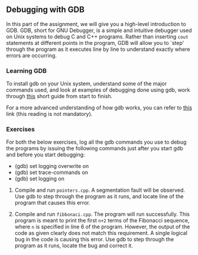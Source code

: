 ## Debugging with GDB

In this part of the assignment, we will give you a high-level introduction to GDB. GDB, short for GNU Debugger, is a simple and intuitive debugger used on Unix systems to debug C and C++ programs. Rather than inserting <code>cout</code> statements at different points in the program, GDB will allow you to `step' through the program as it executes line by line to understand exactly where errors are occurring.

### Learning GDB

To install gdb on your Unix system, understand some of the major commands used, and look at examples of debugging done using gdb, work through [this](https://www.tutorialspoint.com/gnu_debugger/gdb_quick_guide.htm) short guide from start to finish.

For a more advanced understanding of how gdb works, you can refer to [this](http://web.mit.edu/gnu/doc/html/gdb_toc.html) link (this reading is not mandatory).

### Exercises

For both the below exercises, log all the gdb commands you use to debug the programs by issuing the following commands just after you start gdb and before you start debugging:

- (gdb) set logging overwrite on
- (gdb) set trace-commands on
- (gdb) set logging on

1. Compile and run <code>pointers.cpp</code>. A segmentation fault will be observed. Use gdb to step through the program as it runs, and locate line of the program that causes this error.

2. Compile and run <code>fibbonaci.cpp</code>. The program will run successfully. This program is meant to print the first <code>n+2</code> terms of the Fibonacci sequence, where <code>n</code> is specified in line 6 of the program. However, the output of the code as given clearly does not match this requirement. A single logical bug in the code is causing this error. Use gdb to step through the program as it runs, locate the bug and correct it.

